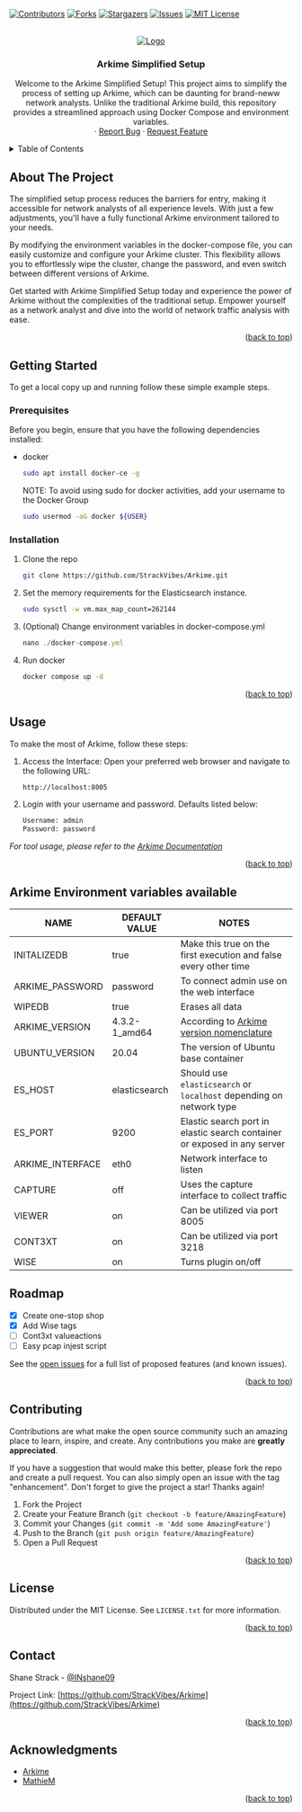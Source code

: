 <a name="readme-top"></a>
<!-- PROJECT SHIELDS -->
[![Contributors][contributors-shield]][contributors-url]
[![Forks][forks-shield]][forks-url]
[![Stargazers][stars-shield]][stars-url]
[![Issues][issues-shield]][issues-url]
[![MIT License][license-shield]][license-url]



<!-- PROJECT LOGO -->
<br />
<div align="center">
  <a href="https://github.com/StrackVibes/Arkime">
    <img src="https://i.ibb.co/Ws4Nvcj/Arkime-Logo-Full-Gradient-Black-2x.png" alt="Logo" >
  </a>

<h3 align="center">Arkime Simplified Setup</h3>

  <p align="center">
    Welcome to the Arkime Simplified Setup! This project aims to simplify the process of setting up Arkime, which can be daunting for brand-neww network analysts. Unlike the traditional Arkime build, this repository provides a streamlined approach using Docker Compose and environment variables.
    <br />
    ·
    <a href="https://github.com/StrackVibes/Arkime/issues">Report Bug</a>
    ·
    <a href="https://github.com/StrackVibes/Arkime/issues">Request Feature</a>
  </p>
</div>



<!-- TABLE OF CONTENTS -->
<details>
  <summary>Table of Contents</summary>
  <ol>
    <li>
      <a href="#about-the-project">About The Project</a>
    </li>
    <li>
      <a href="#getting-started">Getting Started</a>
      <ul>
        <li><a href="#prerequisites">Prerequisites</a></li>
        <li><a href="#installation">Installation</a></li>
      </ul>
    </li>
    <li><a href="#usage">Usage</a></li>
    <li><a href="#roadmap">Roadmap</a></li>
    <li><a href="#contributing">Contributing</a></li>
    <li><a href="#license">License</a></li>
    <li><a href="#contact">Contact</a></li>
    <li><a href="#acknowledgments">Acknowledgments</a></li>
  </ol>
</details>



<!-- ABOUT THE PROJECT -->
## About The Project
The simplified setup process reduces the barriers for entry, making it accessible for network analysts of all experience levels. With just a few adjustments, you'll have a fully functional Arkime environment tailored to your needs.

By modifying the environment variables in the docker-compose file, you can easily customize and configure your Arkime cluster. This flexibility allows you to effortlessly wipe the cluster, change the password, and even switch between different versions of Arkime.

Get started with Arkime Simplified Setup today and experience the power of Arkime without the complexities of the traditional setup. Empower yourself as a network analyst and dive into the world of network traffic analysis with ease.

<p align="right">(<a href="#readme-top">back to top</a>)</p>

<!-- GETTING STARTED -->
## Getting Started

To get a local copy up and running follow these simple example steps.

### Prerequisites

Before you begin, ensure that you have the following dependencies installed:
* docker
  ```sh
  sudo apt install docker-ce -g
  ```
  NOTE: To avoid using sudo for docker activities, add your username to the Docker Group
  ```sh
  sudo usermod -aG docker ${USER}
  ```

### Installation

1. Clone the repo
   ```sh
   git clone https://github.com/StrackVibes/Arkime.git
   ```
2. Set the memory requirements for the Elasticsearch instance.
   ```sh
   sudo sysctl -w vm.max_map_count=262144
   ```
3. (Optional) Change environment variables in docker-compose.yml
   ```js
   nano ./docker-compose.yml
   ```
4. Run docker
   ```sh
   docker compose up -d
   ```

<p align="right">(<a href="#readme-top">back to top</a>)</p>



<!-- USAGE EXAMPLES -->
## Usage

To make the most of Arkime, follow these steps:

1. Access the Interface: Open your preferred web browser and navigate to the following URL:
   ```sh
   http://localhost:8005
   ```
2. Login with your username and password. Defaults listed below:
   ```sh
   Username: admin
   Password: password
   ```
_For tool usage, please refer to the [Arkime Documentation]([https://example.com](https://arkime.com/learn))_

<p align="right">(<a href="#readme-top">back to top</a>)</p>

## Arkime Environment variables available

| NAME              | DEFAULT VALUE   |  NOTES                                                                   |
| --------------    | --------------- | ---------------------------------------------------------------------    |
| INITALIZEDB       | true            | Make this true on the first execution and false every other time         |
| ARKIME_PASSWORD   | password        | To connect admin use on the web interface                                |
| WIPEDB            | true            | Erases all data                                                          |
| ARKIME_VERSION    | 4.3.2-1_amd64   | According to [Arkime version nomenclature](https://arkime.com/downloads) |
| UBUNTU_VERSION    | 20.04           | The version of Ubuntu base container                                     |
| ES_HOST           | elasticsearch   | Should use `elasticsearch` or `localhost` depending on network type      |
| ES_PORT           | 9200            | Elastic search port in elastic search container or exposed in any server |
| ARKIME_INTERFACE  | eth0            | Network interface to listen                                              |
| CAPTURE           | off              | Uses the capture interface to collect traffic                            |
| VIEWER            | on              | Can be utilized via port 8005                                            |
| CONT3XT           | on              | Can be utilized via port 3218                                            |
| WISE              | on              | Turns plugin on/off                                                      |

<!-- ROADMAP -->
## Roadmap

- [x] Create one-stop shop
- [x] Add Wise tags
- [ ] Cont3xt valueactions
- [ ] Easy pcap injest script

See the [open issues](https://github.com/StrackVibes/Arkime/issues) for a full list of proposed features (and known issues).

<p align="right">(<a href="#readme-top">back to top</a>)</p>



<!-- CONTRIBUTING -->
## Contributing

Contributions are what make the open source community such an amazing place to learn, inspire, and create. Any contributions you make are **greatly appreciated**.

If you have a suggestion that would make this better, please fork the repo and create a pull request. You can also simply open an issue with the tag "enhancement".
Don't forget to give the project a star! Thanks again!

1. Fork the Project
2. Create your Feature Branch (`git checkout -b feature/AmazingFeature`)
3. Commit your Changes (`git commit -m 'Add some AmazingFeature'`)
4. Push to the Branch (`git push origin feature/AmazingFeature`)
5. Open a Pull Request

<p align="right">(<a href="#readme-top">back to top</a>)</p>



<!-- LICENSE -->
## License

Distributed under the MIT License. See `LICENSE.txt` for more information.

<p align="right">(<a href="#readme-top">back to top</a>)</p>



<!-- CONTACT -->
## Contact

Shane Strack - [@INshane09](https://twitter.com/inshane09/)

Project Link: [https://github.com/StrackVibes/Arkime](https://github.com/StrackVibes/Arkime)

<p align="right">(<a href="#readme-top">back to top</a>)</p>



<!-- ACKNOWLEDGMENTS -->
## Acknowledgments

* [Arkime](https://github.com/arkime/arkime)
* [MathieM](https://github.com/MathieM/docker-moloch/blob/master/README.md)


<p align="right">(<a href="#readme-top">back to top</a>)</p>



<!-- MARKDOWN LINKS & IMAGES -->
<!-- https://www.markdownguide.org/basic-syntax/#reference-style-links -->
[contributors-shield]: https://img.shields.io/github/contributors/StrackVibes/Arkime.svg?style=for-the-badge
[contributors-url]: https://github.com/StrackVibes/Arkime/graphs/contributors
[forks-shield]: https://img.shields.io/github/forks/StrackVibes/Arkime.svg?style=for-the-badge
[forks-url]: https://github.com/StrackVibes/Arkime/network/members
[stars-shield]: https://img.shields.io/github/stars/StrackVibes/Arkime.svg?style=for-the-badge
[stars-url]: https://github.com/StrackVibes/Arkime/stargazers
[issues-shield]: https://img.shields.io/github/issues/StrackVibes/Arkime.svg?style=for-the-badge
[issues-url]: https://github.com/StrackVibes/Arkime/issues
[license-shield]: https://img.shields.io/github/license/StrackVibes/Arkime.svg?style=for-the-badge
[license-url]: https://github.com/StrackVibes/Arkime/blob/master/LICENSE.txt
[product-screenshot]: images/screenshot.png
